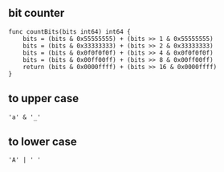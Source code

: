 ## bit counter

```golang
func countBits(bits int64) int64 {
	bits = (bits & 0x55555555) + (bits >> 1 & 0x55555555)
	bits = (bits & 0x33333333) + (bits >> 2 & 0x33333333)
	bits = (bits & 0x0f0f0f0f) + (bits >> 4 & 0x0f0f0f0f)
	bits = (bits & 0x00ff00ff) + (bits >> 8 & 0x00ff00ff)
	return (bits & 0x0000ffff) + (bits >> 16 & 0x0000ffff)
}
```

## to upper case

``` golang
'a' & '_'
```

## to lower case

```golang
'A' | ' '
```